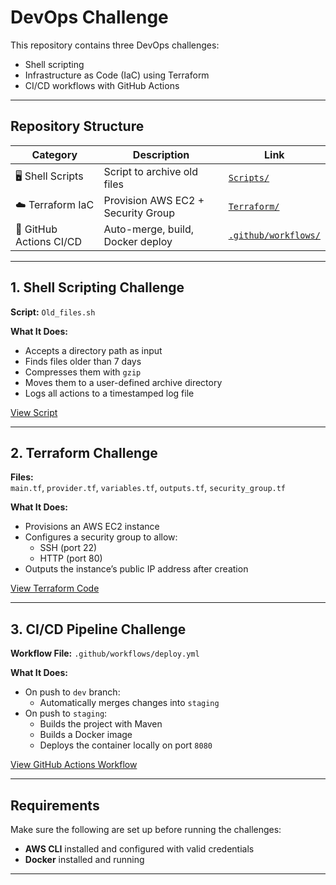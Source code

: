 # DevOps Challenge

This repository contains three DevOps challenges:

-  Shell scripting  
-  Infrastructure as Code (IaC) using Terraform  
-  CI/CD workflows with GitHub Actions  

---

##  Repository Structure

| Category                | Description                                 | Link                                                 |
|-------------------------|---------------------------------------------|------------------------------------------------------|
| 🖥️ Shell Scripts        | Script to archive old files                 | [`Scripts/`](https://github.com/P3dmund/DevOps-Challenge/tree/main/Scripts) |
| ☁️ Terraform IaC        | Provision AWS EC2 + Security Group          | [`Terraform/`](https://github.com/P3dmund/DevOps-Challenge/tree/main/Terraform) |
| 🔁 GitHub Actions CI/CD | Auto-merge, build, Docker deploy           | [`.github/workflows/`](https://github.com/P3dmund/DevOps-Challenge/tree/main/.github/workflows) |

---

## 1. Shell Scripting Challenge

**Script:** `Old_files.sh`

**What It Does:**

- Accepts a directory path as input
- Finds files older than 7 days
- Compresses them with `gzip`
- Moves them to a user-defined archive directory
- Logs all actions to a timestamped log file

[View Script](https://github.com/P3dmund/DevOps-Challenge/blob/main/Scripts/Old_files.sh)

---

## 2. Terraform Challenge

**Files:**  
`main.tf`, `provider.tf`, `variables.tf`, `outputs.tf`, `security_group.tf`

**What It Does:**

- Provisions an AWS EC2 instance  
- Configures a security group to allow:
  - SSH (port 22)
  - HTTP (port 80)
- Outputs the instance’s public IP address after creation

[View Terraform Code](https://github.com/P3dmund/DevOps-Challenge/tree/main/Terraform)

---

## 3. CI/CD Pipeline Challenge

**Workflow File:** `.github/workflows/deploy.yml`

**What It Does:**

- On push to `dev` branch:
  - Automatically merges changes into `staging`
- On push to `staging`:
  - Builds the project with Maven
  - Builds a Docker image
  - Deploys the container locally on port `8080`

[View GitHub Actions Workflow](https://github.com/P3dmund/DevOps-Challenge/blob/main/.github/workflows/deploy.yml)

---

## Requirements

Make sure the following are set up before running the challenges:

- **AWS CLI** installed and configured with valid credentials
- **Docker** installed and running
---